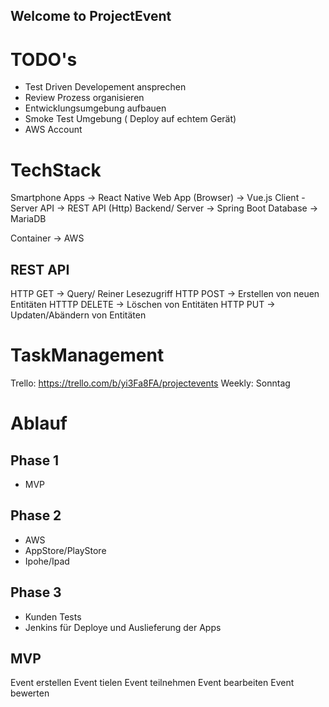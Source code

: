 ## Welcome to ProjectEvent
# TODO's
- Test Driven Developement ansprechen
- Review Prozess organisieren
- Entwicklungsumgebung aufbauen
- Smoke Test Umgebung ( Deploy auf echtem Gerät)
- AWS Account


# TechStack
Smartphone Apps -> React Native
Web App (Browser) -> Vue.js
Client - Server API -> REST API (Http)
Backend/ Server -> Spring Boot
Database -> MariaDB

Container -> AWS

## REST API
HTTP GET -> Query/ Reiner Lesezugriff
HTTP POST -> Erstellen von neuen Entitäten
HTTTP DELETE -> Löschen von Entitäten
HTTP PUT -> Updaten/Abändern von Entitäten

# TaskManagement
Trello: https://trello.com/b/yi3Fa8FA/projectevents
Weekly: Sonntag

# Ablauf
## Phase 1
- MVP

## Phase 2 
- AWS
- AppStore/PlayStore
- Ipohe/Ipad

## Phase 3
- Kunden Tests
- Jenkins für Deploye und Auslieferung der Apps


## MVP
Event erstellen
Event tielen
Event teilnehmen
Event bearbeiten
Event bewerten

